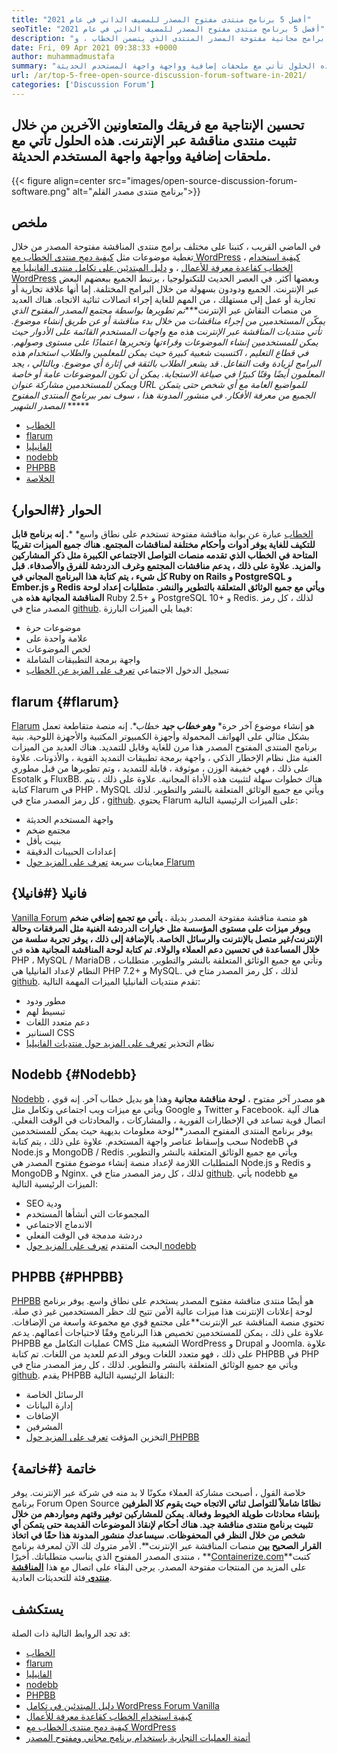 ```yaml
---
title: "أفضل 5 برنامج منتدى مفتوح المصدر للمضيف الذاتي في عام 2021" 
seoTitle: "أفضل 5 برنامج منتدى مفتوح المصدر للمضيف الذاتي في عام 2021" 
description: "انتقل من خلال منشور المدونة هذا للتعرف على أفضل 5 برامج مجانية مفتوحة المصدر المنتدى الذي يتضمن الخطاب ، و flarum ، والفانيليا ، و nodebb ، و phpbb." 
date: Fri, 09 Apr 2021 09:38:33 +0000
author: muhammadmustafa
summary: "تحسين الإنتاجية مع فريقك والمتعاونين الآخرين من خلال تثبيت منتدى للمناقشة عبر الإنترنت. هذه الحلول تأتي مع ملحقات إضافية وواجهة واجهة المستخدم الحديثة." 
url: /ar/top-5-free-open-source-discussion-forum-software-in-2021/
categories: ['Discussion Forum']
---
```


## تحسين الإنتاجية مع فريقك والمتعاونين الآخرين من خلال تثبيت منتدى مناقشة عبر الإنترنت. هذه الحلول تأتي مع ملحقات إضافية وواجهة واجهة المستخدم الحديثة.

{{< figure align=center src="images/open-source-discussion-forum-software.png" alt="برنامج منتدى مصدر القلم">}}


## **ملخص** 
في الماضي القريب ، كتبنا على مختلف برامج منتدى المناقشة مفتوحة المصدر من خلال تغطية موضوعات مثل [كيفية دمج منتدى الخطاب مع WordPress][1] ، [كيفية استخدام الخطاب كقاعدة معرفة للأعمال][2] ، و [ دليل المبتدئين على تكامل منتدى الفانيليا مع WordPress][3] وبعضها أكثر. في العصر الحديث للتكنولوجيا ، يرتبط الجميع ببعضهم البعض عبر الإنترنت. الجميع ودودون بسهولة من خلال البرامج المختلفة. إما أنها علاقة تجارية أو تجارية أو عمل إلى مستهلك ، من المهم للغاية إجراء اتصالات ثنائية الاتجاه. هناك العديد من منصات النقاش عبر الإنترنت****تم تطويرها بواسطة مجتمع المصدر المفتوح الذي يمكّن المستخدمين من إجراء مناقشات من خلال بدء مناقشة أو عن طريق إنشاء موضوع.
تأتي منتديات المناقشة عبر الإنترنت هذه مع واجهات المستخدم القائمة على الأدوار حيث يمكن للمستخدمين إنشاء الموضوعات وقراءتها وتحريرها اعتمادًا على مستوى وصولهم. في قطاع التعليم ، اكتسبت شعبية كبيرة حيث يمكن للمعلمين والطلاب استخدام هذه البرامج لزيادة وقت التفاعل. قد يشعر الطلاب بالثقة في إثارة أي موضوع. وبالتالي ، يجد المعلمون أيضًا وقتًا كبيرًا في صياغة الاستجابة. يمكن أن تكون الموضوعات عامة أو خاصة ويمكن للمستخدمين مشاركة عنوان URL للمواضيع العامة مع أي شخص حتى يتمكن الجميع من معرفة الأفكار. في منشور المدونة هذا ، سوف نمر ببرنامج المنتدى المفتوح المصدر الشهير* ***** 
  * [الخطاب][4]
  * [flarum][5]
  * [الفانيليا][6]
  * [nodebb][7]
  * [PHPBB][8]
  * [الخلاصة][9]

## الحوار {#الحوار}

[الخطاب][10] عبارة عن بوابة مناقشة مفتوحة تستخدم على نطاق واسع* ***. إنه برنامج قابل للتكيف للغاية يوفر أدوات وأحكام مختلفة لمناقشات المجتمع. هناك جميع الميزات تقريبًا المتاحة في الخطاب الذي تقدمه منصات التواصل الاجتماعي الكبيرة مثل ذكر المشاركين والمزيد. علاوة على ذلك ، يدعم مناقشات المجتمع وغرف الدردشة للفرق والأصدقاء. قبل كل شيء ، يتم كتابة هذا البرنامج المجاني في Ruby on Rails و PostgreSQL و Ember.js و Redis ويأتي مع جميع الوثائق المتعلقة بالتطوير والنشر. متطلبات إعداد لوحة المناقشة المجانية هذه** هي Ruby 2.5+ و PostgreSQL 10+ و Redis. لذلك ، كل رمز المصدر متاح في [github][11].
فيما يلي الميزات البارزة:
  * موضوعات حرة
  * علامة واحدة على
  * لخص الموضوعات
  * واجهة برمجة التطبيقات الشاملة
  * تسجيل الدخول الاجتماعي
[تعرف على المزيد عن الخطاب][12]

## flarum {#flarum}

[Flarum][13] هو إنشاء موضوع آخر حرة* ***وهو خطاب جيد** خطاب**. إنه منصة متقاطعة تعمل بشكل مثالي على الهواتف المحمولة وأجهزة الكمبيوتر المكتبية والأجهزة اللوحية. بنية برنامج المنتدى المفتوح المصدر هذا مرن للغاية وقابل للتمديد. هناك العديد من الميزات الغنية مثل نظام الإخطار الذكي ، واجهة برمجة تطبيقات التمديد القوية ، والأذونات. علاوة على ذلك ، فهي خفيفة الوزن ، موثوقة ، قابلة للتمديد ، وتم تطويرها من قبل مطوري Esotalk و FluxBB. هناك خطوات سهلة لتثبيت هذه الأداة المجانية. علاوة على ذلك ، يتم كتابة Flarum في PHP ، MySQL ويأتي مع جميع الوثائق المتعلقة بالنشر والتطوير. لذلك ، كل رمز المصدر متاح في [github][14].
يحتوي Flarum على الميزات الرئيسية التالية:
  * واجهة المستخدم الحديثة
  * مجتمع ضخم
  * بنيت بأقل
  * إعدادات الحبيبات الدقيقة
  * معاينات سريعة
[تعرف على المزيد حول Flarum][15]

## فانيلا {#فانيلا}

[Vanilla Forum][16] هو منصة مناقشة مفتوحة المصدر بديلة **. يأتي مع تجمع إضافي ضخم ويوفر ميزات على مستوى المؤسسة مثل خيارات الدردشة الغنية مثل المرفقات وحالة الإنترنت/غير متصل بالإنترنت والرسائل الخاصة. بالإضافة إلى ذلك ، يوفر تجربة سلسة من خلال المساعدة في تحسين دعم العملاء والولاء. تم كتابة لوحة المناقشة المجانية هذه** في PHP ، MySQL / MariaDB ، وتأتي مع جميع الوثائق المتعلقة بالنشر والتطوير. متطلبات النظام لإعداد الفانيليا هي PHP 7.2+ و MySQL. لذلك ، كل رمز المصدر متاح في [github][17].
تقدم منتديات الفانيليا الميزات المهمة التالية:
  * مطور ودود
  * تبسيط لهم
  * دعم متعدد اللغات
  * السنانير CSS
  * نظام التحذير
[تعرف على المزيد حول منتديات الفانيليا][18]

## Nodebb {#Nodebb}

[Nodebb][19] هو مصدر آخر مفتوح ، **لوحة مناقشة مجانية** وهذا هو بديل خطاب آخر. إنه قوي ، ويأتي مع ميزات ويب اجتماعي وتكامل مثل Google و Twitter و Facebook. هناك آلية اتصال قوية تساعد في الإخطارات الفورية ، والمشاركات ، والمحادثات في الوقت الفعلي. يوفر برنامج المنتدى المفتوح المصدر**لوحة معلومات بديهية حيث يمكن للمستخدمين سحب وإسقاط عناصر واجهة المستخدم. علاوة على ذلك ، يتم كتابة NodebB في Node.js و MongoDB / Redis ويأتي مع جميع الوثائق المتعلقة بالنشر والتطوير. المتطلبات اللازمة لإعداد منصة إنشاء موضوع مفتوح المصدر هي Node.js و Redis و MongoDB و Nginx. لذلك ، كل رمز المصدر متاح في [github][20].
يأتي nodebb مع الميزات الرئيسية التالية:
  * SEO ودية
  * المجموعات التي أنشأها المستخدم
  * الاندماج الاجتماعي
  * دردشة مدمجة في الوقت الفعلي
  * البحث المتقدم
[تعرف على المزيد حول nodebb][21]

## PHPBB {#PHPBB}

[PHPBB][22] هو أيضًا منتدى مناقشة مفتوح المصدر يستخدم على نطاق واسع. يوفر برنامج لوحة إعلانات الإنترنت هذا ميزات عالية الأمن تتيح لك حظر المستخدمين غير ذي صلة. تحتوي منصة المناقشة عبر الإنترنت**على مجتمع قوي مع مجموعة واسعة من الإضافات. علاوة على ذلك ، يمكن للمستخدمين تخصيص هذا البرنامج وفقًا لاحتياجات أعمالهم. يدعم PHPBB عمليات التكامل مع CMS الشعبية مثل WordPress و Drupal و Joomla. علاوة على ذلك ، فهو متعدد اللغات ويوفر الدعم للعديد من اللغات. تم كتابة PHPBB في PHP ويأتي مع جميع الوثائق المتعلقة بالنشر والتطوير. لذلك ، كل رمز المصدر متاح في [github][23].
يقدم PHPBB النقاط الرئيسية التالية:
  * الرسائل الخاصة
  * إدارة البيانات
  * الإضافات
  * المشرفين
  * التخزين المؤقت
[تعرف على المزيد حول PHPBB][24]

## خاتمة {#خاتمة}

خلاصة القول ، أصبحت مشاركة العملاء مكونًا لا بد منه في شركة عبر الإنترنت. يوفر برنامج Forum Open Source **نظامًا شاملاً للتواصل ثنائي الاتجاه حيث يقوم كلا الطرفين بإنشاء محادثات طويلة الخيوط وفعالة. يمكن للمشاركين توفير وقتهم ومواردهم من خلال تثبيت برنامج منتدى مناقشة جيد. هناك أحكام لإنقاذ الموضوعات القديمة حتى يتمكن أي شخص من خلال النظر في المحفوظات. سيساعدك منشور المدونة هذا حقًا في اتخاذ القرار الصحيح بين** منصات المناقشة عبر الإنترنت**. الأمر متروك لك الآن لمعرفة برنامج منتدى المصدر المفتوح الذي يناسب متطلباتك.
أخيرًا ، **[Containerize.com][25]**كتبت على المزيد من المنتجات مفتوحة المصدر. يرجى البقاء على اتصال مع هذا [**المناقشة منتدى** ][26] فئة للتحديثات العادية.

## يستكشف
قد تجد الروابط التالية ذات الصلة:
  * [الخطاب][10]
  * [flarum][13]
  * [الفانيليا][16]
  * [nodebb][19]
  * [PHPBB][22]
  * [دليل المبتدئين في تكامل WordPress Forum Vanilla][27]
  * [كيفية استخدام الخطاب كقاعدة معرفة للأعمال][2]
  * [كيفية دمج منتدى الخطاب مع WordPress][1]
  * [أتمتة العمليات التجارية باستخدام برنامج مجاني ومفتوح المصدر][28]



[1]: https://blog.containerize.com/blogging/how-to-integrate-discourse-forum-with-wordpress/
[2]: https://blog.containerize.com/discussion-forum/how-to-use-discourse-as-a-knowledge-base/
[3]: https://blog.containerize.com/blogging/how-to-a-install-plugin-in-wordpress-vanilla-forum/
[4]: #Discourse
[5]: #Flarum
[6]: #Vanilla
[7]: #NodeBB
[8]: #phpBB
[9]: #Conclusion
[10]: https://products.containerize.com/discussion-forum/discourse
[11]: https://github.com/discourse/discourse
[12]: https://www.discourse.org/
[13]: https://products.containerize.com/discussion-forum/flarum
[14]: https://github.com/flarum/flarum
[15]: http://flarum.org
[16]: https://products.containerize.com/discussion-forum/vanilla
[17]: https://github.com/vanilla/vanilla
[18]: https://open.vanillaforums.com/
[19]: https://products.containerize.com/discussion-forum/nodebb
[20]: https://github.com/NodeBB/NodeBB
[21]: https://nodebb.org/
[22]: https://products.containerize.com/discussion-forum/phpbb
[23]: https://github.com/phpbb/phpbb
[24]: https://www.phpbb.com/
[25]: https://www.containerize.com/
[26]: https://products.containerize.com/discussion-forum/
[27]: https://blog.containerize.com/blogging/how-to-a-install-plugin-in-wordpress-vanilla-forum/
[28]: https://blog.containerize.com/blogging/automate-business-operations-using-open-source-software/
